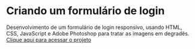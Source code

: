 # Criando um formulário de login
Desenvolvimento de um formulário de login responsivo, usando HTML, CSS, JavaScript e Adobe Photoshop para tratar as imagens em degradês. [Clique aqui para acessar o projeto](https://fernandamakihirose.github.io/login-formulario/ )

